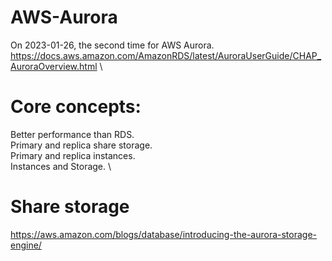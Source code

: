 # AWS-Aurora

On 2023-01-26, the second time for AWS Aurora. \
https://docs.aws.amazon.com/AmazonRDS/latest/AuroraUserGuide/CHAP_AuroraOverview.html \

# Core concepts:
Better performance than RDS. \
Primary and replica share storage. \
Primary and replica instances. \
Instances and Storage. \

# Share storage
https://aws.amazon.com/blogs/database/introducing-the-aurora-storage-engine/

